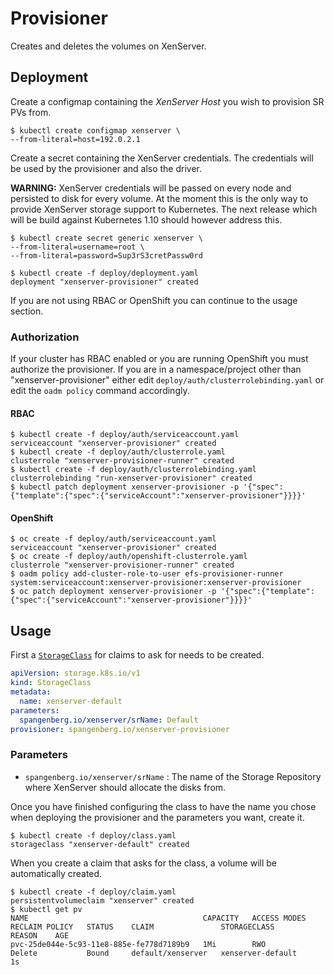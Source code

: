 # Provisioner

Creates and deletes the volumes on XenServer.

## Deployment

Create a configmap containing the *XenServer Host* you wish to provision SR PVs from.

```console
$ kubectl create configmap xenserver \
--from-literal=host=192.0.2.1
```

Create a secret containing the XenServer credentials. The credentials will be used by the provisioner and also the driver.

**WARNING:**
XenServer credentials will be passed on every node and persisted to disk for every volume.
At the moment this is the only way to provide XenServer storage support to Kubernetes.
The next release which will be build against Kubernetes 1.10 should however address this.

```console
$ kubectl create secret generic xenserver \
--from-literal=username=root \
--from-literal=password=Sup3rS3cretPassw0rd
```

```console
$ kubectl create -f deploy/deployment.yaml
deployment "xenserver-provisioner" created
```
If you are not using RBAC or OpenShift you can continue to the usage section.

### Authorization

If your cluster has RBAC enabled or you are running OpenShift you must authorize the provisioner.
If you are in a namespace/project other than "xenserver-provisioner" either edit `deploy/auth/clusterrolebinding.yaml` or edit the `oadm policy` command accordingly.

#### RBAC
```console
$ kubectl create -f deploy/auth/serviceaccount.yaml
serviceaccount "xenserver-provisioner" created
$ kubectl create -f deploy/auth/clusterrole.yaml
clusterrole "xenserver-provisioner-runner" created
$ kubectl create -f deploy/auth/clusterrolebinding.yaml
clusterrolebinding "run-xenserver-provisioner" created
$ kubectl patch deployment xenserver-provisioner -p '{"spec":{"template":{"spec":{"serviceAccount":"xenserver-provisioner"}}}}'
```

#### OpenShift
```console
$ oc create -f deploy/auth/serviceaccount.yaml
serviceaccount "xenserver-provisioner" created
$ oc create -f deploy/auth/openshift-clusterrole.yaml
clusterrole "xenserver-provisioner-runner" created
$ oadm policy add-cluster-role-to-user efs-provisioner-runner system:serviceaccount:xenserver-provisioner:xenserver-provisioner
$ oc patch deployment xenserver-provisioner -p '{"spec":{"template":{"spec":{"serviceAccount":"xenserver-provisioner"}}}}'
```

## Usage

First a [`StorageClass`](https://kubernetes.io/docs/user-guide/persistent-volumes/#storageclasses) for claims to ask for needs to be created.

```yaml
apiVersion: storage.k8s.io/v1
kind: StorageClass
metadata:
  name: xenserver-default
parameters:
  spangenberg.io/xenserver/srName: Default
provisioner: spangenberg.io/xenserver-provisioner
```

### Parameters

* `spangenberg.io/xenserver/srName` : The name of the Storage Repository where XenServer should allocate the disks from.

Once you have finished configuring the class to have the name you chose when deploying the provisioner and the parameters you want, create it.

```console
$ kubectl create -f deploy/class.yaml 
storageclass "xenserver-default" created
```

When you create a claim that asks for the class, a volume will be automatically created.

```console
$ kubectl create -f deploy/claim.yaml 
persistentvolumeclaim "xenserver" created
$ kubectl get pv
NAME                                       CAPACITY   ACCESS MODES   RECLAIM POLICY   STATUS    CLAIM               STORAGECLASS        REASON    AGE
pvc-25de044e-5c93-11e8-885e-fe778d7189b9   1Mi        RWO            Delete           Bound     default/xenserver   xenserver-default             1s
```
